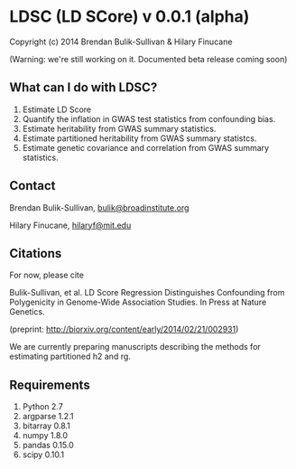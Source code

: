 LDSC (LD SCore) v 0.0.1 (alpha)
==============================

Copyright (c) 2014 Brendan Bulik-Sullivan & Hilary Finucane

(Warning: we're still working on it. Documented beta release coming soon)

What can I do with LDSC?
---------------------

1. Estimate LD Score
2. Quantify the inflation in GWAS test statistics from confounding bias.
3. Estimate heritability from GWAS summary statistics.
4. Estimate partitioned heritability from GWAS summary statistcs.
5. Estimate genetic covariance and correlation from GWAS summary statistics.

Contact
-------

Brendan Bulik-Sullivan, bulik@broadinstitute.org

Hilary Finucane, hilaryf@mit.edu

Citations
---------

For now, please cite

Bulik-Sullivan, et al. LD Score Regression Distinguishes Confounding from Polygenicity in Genome-Wide Association Studies.
In Press at Nature Genetics.

(preprint: http://biorxiv.org/content/early/2014/02/21/002931)

We are currently preparing manuscripts describing the methods for estimating partitioned h2 and rg.

Requirements
------------

1. Python 2.7
2. argparse 1.2.1
3. bitarray 0.8.1
4. numpy 1.8.0
5. pandas 0.15.0
6. scipy 0.10.1

